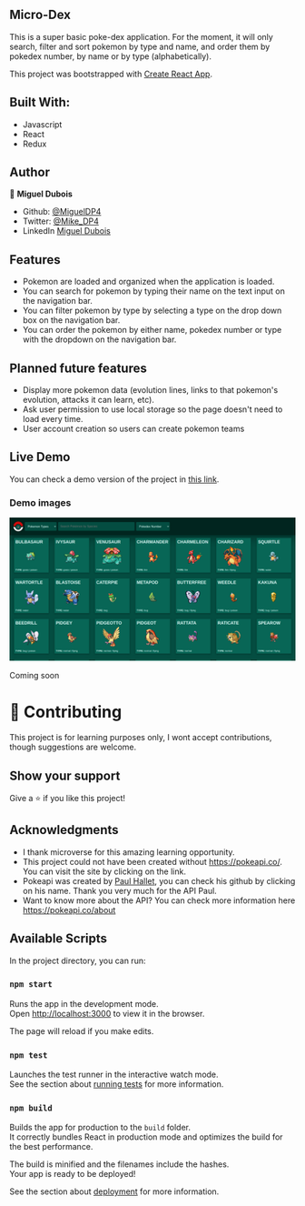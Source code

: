 ## Micro-Dex

This is a super basic poke-dex application. For the moment, it will only search, filter and sort pokemon by type and name, and order them by pokedex number, by name or by type (alphabetically). 

This project was bootstrapped with [Create React App](https://github.com/facebook/create-react-app).

## Built With:

- Javascript
- React
- Redux

## Author

👤 **Miguel Dubois**

- Github: [@MiguelDP4](https://github.com/MiguelDP4)
- Twitter: [@Mike_DP4](https://twitter.com/Mike_DP4)
- LinkedIn [Miguel Dubois](https://www.linkedin.com/in/miguel-angel-dubois)

## Features

- Pokemon are loaded and organized when the application is loaded.
- You can search for pokemon by typing their name on the text input on the navigation bar.
- You can filter pokemon by type by selecting a type on the drop down box on the navigation bar.
- You can order the pokemon by either name, pokedex number or type with the dropdown on the navigation bar.

## Planned future features

- Display more pokemon data (evolution lines, links to that pokemon's evolution, attacks it can learn, etc).
- Ask user permission to use local storage so the page doesn't need to load every time.
- User account creation so users can create pokemon teams

## Live Demo

You can check a demo version of the project in [this link](http://micro-dex.herokuapp.com/).

### Demo images

![](./src/app_screenshot.png)

Coming soon

# 🤝 Contributing

This project is for learning purposes only, I wont accept contributions, though suggestions are welcome.

## Show your support

Give a ⭐️ if you like this project!

## Acknowledgments

- I thank microverse for this amazing learning opportunity.
- This project could not have been created without https://pokeapi.co/. You can visit the site by clicking on the link.
- Pokeapi was created by [Paul Hallet](https://github.com/phalt), you can check his github by clicking on his name. Thank you very much for the API Paul.
- Want to know more about the API? You can check more information here https://pokeapi.co/about

## Available Scripts

In the project directory, you can run:

### `npm start`

Runs the app in the development mode.<br />
Open [http://localhost:3000](http://localhost:3000) to view it in the browser.

The page will reload if you make edits.<br />

### `npm test`

Launches the test runner in the interactive watch mode.<br />
See the section about [running tests](https://facebook.github.io/create-react-app/docs/running-tests) for more information.

### `npm build`

Builds the app for production to the `build` folder.<br />
It correctly bundles React in production mode and optimizes the build for the best performance.

The build is minified and the filenames include the hashes.<br />
Your app is ready to be deployed!

See the section about [deployment](https://facebook.github.io/create-react-app/docs/deployment) for more information.

